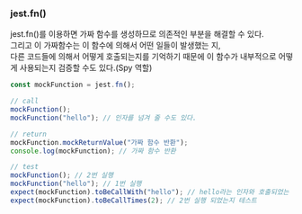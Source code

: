 ### jest.fn()

jest.fn()를 이용하면 가짜 함수를 생성하므로 의존적인 부분을 해결할 수 있다.<br />
그리고 이 가짜함수는 이 함수에 의해서 어떤 일들이 발생했는 지, <br />
다른 코드들에 의해서 어떻게 호출되는지를 기억하기 때문에 이 함수가 내부적으로 어떻게 사용되는지 검증할 수도 있다.(Spy 역할)

```js
const mockFunction = jest.fn();

// call
mockFunction();
mockFunction("hello"); // 인자를 넘겨 줄 수도 있다.

// return
mockFunction.mockReturnValue("가짜 함수 반환");
console.log(mockFunction); // 가짜 함수 반환

// test
mockFunction(); // 2번 실행
mockFunction("hello"); // 1번 실행
expect(mockFunction).toBeCallWith("hello"); // hello라는 인자와 호출되었는 지 테스트
expect(mockFunction).toBeCallTimes(2); // 2번 실행 되었는지 테스트
```
